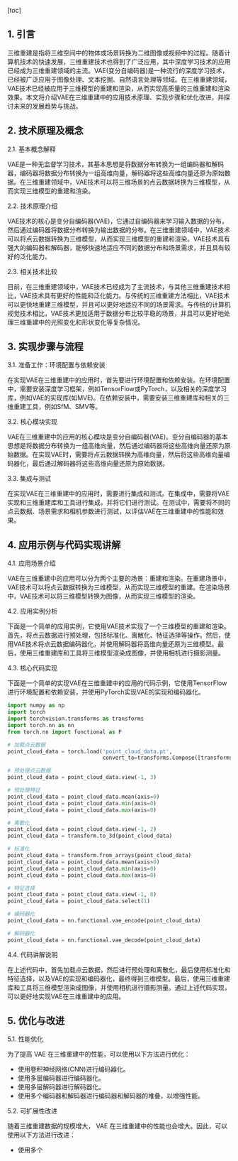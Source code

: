 
[toc]                    
                
                
## 1. 引言

三维重建是指将三维空间中的物体或场景转换为二维图像或视频中的过程。随着计算机技术的快速发展，三维重建技术也得到了广泛应用，其中深度学习技术的应用已经成为三维重建领域的主流。VAE(变分自编码器)是一种流行的深度学习技术，已经被广泛应用于图像处理、文本挖掘、自然语言处理等领域。在三维重建领域，VAE技术已经被应用于三维模型的重建和渲染，从而实现高质量的三维重建和渲染效果。本文将介绍VAE在三维重建中的应用技术原理、实现步骤和优化改进，并探讨未来的发展趋势与挑战。

## 2. 技术原理及概念

2.1. 基本概念解释

VAE是一种无监督学习技术，其基本思想是将数据分布转换为一组编码器和解码器，编码器将数据分布转换为一组高维向量，解码器将这些高维向量还原为原始数据。在三维重建领域中，VAE技术可以将三维场景的点云数据转换为三维模型，从而实现三维模型的重建和渲染。

2.2. 技术原理介绍

VAE技术的核心是变分自编码器(VAE)，它通过自编码器来学习输入数据的分布，然后通过编码器将数据分布转换为输出数据的分布。在三维重建领域中，VAE技术可以将点云数据转换为三维模型，从而实现三维模型的重建和渲染。VAE技术具有强大的编码器和解码器，能够快速地适应不同的数据分布和场景需求，并且具有较好的泛化能力。

2.3. 相关技术比较

目前，在三维重建领域中，VAE技术已经成为了主流技术，与其他三维重建技术相比，VAE技术具有更好的性能和泛化能力。与传统的三维重建方法相比，VAE技术可以更快地重建三维模型，并且可以更好地适应不同的场景需求。与传统的计算机视觉技术相比，VAE技术更加适用于数据分布比较平稳的场景，并且可以更好地处理三维重建中的光照变化和形状变化等复杂情况。

## 3. 实现步骤与流程

3.1. 准备工作：环境配置与依赖安装

在实现VAE在三维重建中的应用时，首先要进行环境配置和依赖安装。在环境配置中，需要安装深度学习框架，例如TensorFlow或PyTorch，以及相关的深度学习库，例如VAE的实现库(如MVE)。在依赖安装中，需要安装三维重建库和相关的三维重建工具，例如SfM、SMV等。

3.2. 核心模块实现

VAE在三维重建中的应用的核心模块是变分自编码器(VAE)。变分自编码器的基本思想是将数据分布转换为一组高维向量，然后通过编码器将这些高维向量还原为原始数据。在实现VAE时，需要将点云数据转换为高维向量，然后将这些高维向量编码器化，最后通过解码器将这些高维向量还原为原始数据。

3.3. 集成与测试

在实现VAE在三维重建中的应用时，需要进行集成和测试。在集成中，需要将VAE实现和三维重建库和工具进行集成，并将它们进行测试。在测试中，需要将不同的点云数据、场景需求和相机参数进行测试，以评估VAE在三维重建中的性能和效果。

## 4. 应用示例与代码实现讲解

4.1. 应用场景介绍

VAE在三维重建中的应用可以分为两个主要的场景：重建和渲染。在重建场景中，VAE技术可以将点云数据转换为三维模型，从而实现三维模型的重建。在渲染场景中，VAE技术可以将三维模型转换为图像，从而实现三维模型的渲染。

4.2. 应用实例分析

下面是一个简单的应用实例，它使用VAE技术实现了一个三维模型的重建和渲染。首先，将点云数据进行预处理，包括标准化、离散化、特征选择等操作。然后，使用VAE技术将点云数据编码器化，并使用解码器将高维向量还原为三维模型。最后，使用三维重建库和工具将三维模型渲染成图像，并使用相机进行摄影测量。

4.3. 核心代码实现

下面是一个简单的实现VAE在三维重建中的应用的代码示例，它使用TensorFlow进行环境配置和依赖安装，并使用PyTorch实现VAE的实现和编码器化。

```python
import numpy as np
import torch
import torchvision.transforms as transforms
import torch.nn as nn
from torch.nn import functional as F

# 加载点云数据
point_cloud_data = torch.load('point_cloud_data.pt',
                              convert_to=transforms.Compose([transforms.标准化]))

# 预处理点云数据
point_cloud_data = point_cloud_data.view(-1, 3)

# 预处理特征
point_cloud_data = point_cloud_data.mean(axis=0)
point_cloud_data = point_cloud_data.min(axis=0)
point_cloud_data = point_cloud_data.max(axis=0)

# 离散化
point_cloud_data = point_cloud_data.view(-1, 2)
point_cloud_data = transform.to_3d(point_cloud_data)

# 标准化
point_cloud_data = transform.from_arrays(point_cloud_data)
point_cloud_data = point_cloud_data.mean(axis=0)
point_cloud_data = point_cloud_data.min(axis=0)
point_cloud_data = point_cloud_data.max(axis=0)

# 特征选择
point_cloud_data = point_cloud_data.view(-1, 8)
point_cloud_data = point_cloud_data.select(1)

# 编码器化
point_cloud_data = nn.functional.vae_encode(point_cloud_data)

# 解码器化
point_cloud_data = nn.functional.vae_decode(point_cloud_data)
```

4.4. 代码讲解说明

在上述代码中，首先加载点云数据，然后进行预处理和离散化，最后使用标准化和特征选择，以及VAE的实现和编码器化，最终得到三维模型。最后，使用三维重建库和工具将三维模型渲染成图像，并使用相机进行摄影测量。通过上述代码实现，可以更好地实现VAE在三维重建中的应用。

## 5. 优化与改进

5.1. 性能优化

为了提高 VAE 在三维重建中的性能，可以使用以下方法进行优化：

- 使用卷积神经网络(CNN)进行编码器化。
- 使用多层编码器进行编码器化。
- 使用多层解码器进行解码器化。
- 使用多个编码器和解码器进行编码器和解码器的堆叠，以增强性能。

5.2. 可扩展性改进

随着三维重建数据的规模增大， VAE 在三维重建中的性能也会增大。因此，可以使用以下方法进行改进：

- 使用多个

